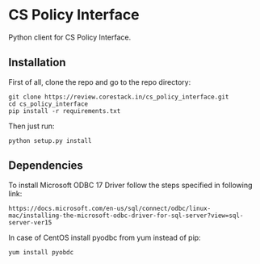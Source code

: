 CS Policy Interface
==============

Python client for CS Policy Interface.


Installation
------------

First of all, clone the repo and go to the repo directory:

    git clone https://review.corestack.in/cs_policy_interface.git
    cd cs_policy_interface
    pip install -r requirements.txt

Then just run:

    python setup.py install


Dependencies
------------

To install Microsoft ODBC 17 Driver follow the steps specified in following link:

    https://docs.microsoft.com/en-us/sql/connect/odbc/linux-mac/installing-the-microsoft-odbc-driver-for-sql-server?view=sql-server-ver15

In case of CentOS install pyodbc from yum instead of pip:

    yum install pyobdc